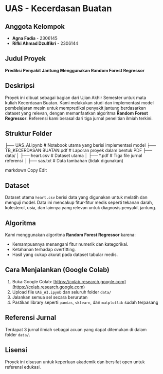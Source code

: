 # UAS - Kecerdasan Buatan

## Anggota Kelompok
- **Agna Fadia** - 2306145
- **Rifki Ahmad Dzulfikri** - 2306144  

## Judul Proyek
**Prediksi Penyakit Jantung Menggunakan Random Forest Regressor**

## Deskripsi
Proyek ini dibuat sebagai bagian dari Ujian Akhir Semester untuk mata kuliah Kecerdasan Buatan. Kami melakukan studi dan implementasi model pembelajaran mesin untuk memprediksi penyakit jantung berdasarkan dataset yang relevan, dengan memanfaatkan algoritma **Random Forest Regressor**. Referensi kami berasal dari tiga jurnal penelitian ilmiah terkini.

## Struktur Folder
├── UAS_AI.ipynb # Notebook utama yang berisi implementasi model
├── TB_KECERDASAN BUATAN.pdf # Laporan proyek dalam bentuk PDF
├── data/
│ ├── heart.csv # Dataset utama
│ ├── *.pdf # Tiga file jurnal referensi
│ ├── sas.txt # Data tambahan (tidak digunakan)

markdown
Copy
Edit

## Dataset
Dataset utama `heart.csv` berisi data yang digunakan untuk melatih dan menguji model. Data ini mencakup fitur-fitur medis seperti tekanan darah, kolesterol, usia, dan lainnya yang relevan untuk diagnosis penyakit jantung.

## Algoritma
Kami menggunakan algoritma **Random Forest Regressor** karena:
- Kemampuannya menangani fitur numerik dan kategorikal.
- Ketahanan terhadap overfitting.
- Hasil yang cukup akurat pada dataset tabular medis.

## Cara Menjalankan (Google Colab)
1. Buka Google Colab: [https://colab.research.google.com](https://colab.research.google.com)
2. Upload file `UAS_AI.ipynb` dan seluruh folder `data/`
3. Jalankan semua sel secara berurutan
4. Pastikan library seperti `pandas`, `sklearn`, dan `matplotlib` sudah terpasang

## Referensi Jurnal
Terdapat 3 jurnal ilmiah sebagai acuan yang dapat ditemukan di dalam folder `data/`.

## Lisensi
Proyek ini disusun untuk keperluan akademik dan bersifat open untuk referensi edukasi.

